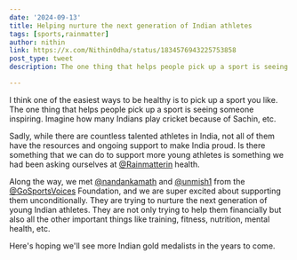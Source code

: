 ```yaml
---
date: '2024-09-13'
title: Helping nurture the next generation of Indian athletes
tags: [sports,rainmatter]
author: nithin
link: https://x.com/Nithin0dha/status/1834576943225753858
post_type: tweet
description: The one thing that helps people pick up a sport is seeing someone inspiring. Imagine how many Indians play cricket because of Sachin, etc...

---
```


I think one of the easiest ways to be healthy is to pick up a sport you like. The one thing that helps people pick up a sport is seeing someone inspiring. Imagine how many Indians play cricket because of Sachin, etc. 

Sadly, while there are countless talented athletes in India, not all of them have the resources and ongoing support to make India proud. Is there something that we can do to support more young athletes is something we had been asking ourselves at 
[@Rainmatterin](https://x.com/Rainmatterin) health. 

Along the way, we met [@nandankamath](https://x.com/nandankamath) and [@unmish1](https://x.com/unmish1) from the [@GoSportsVoices](https://x.com/GoSportsVoices) Foundation, and we are super excited about supporting them unconditionally. They are trying to nurture the next generation of young Indian athletes. They are not only trying to help them financially but also all the other important things like training, fitness, nutrition, mental health, etc. 

Here's hoping we'll see more Indian gold medalists in the years to come.
